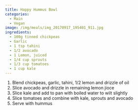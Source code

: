 ```yaml
---
title: Happy Hummus Bowl
categories:
  - Main
  - Vegan
image: /img/meals/img_20170917_195401_911.jpg
ingredients:
  - 100g tinned chickpeas
  - Garlic
  - 1 tsp tahini
  - 1/2 avocado
  - 1 Lemon, juiced
  - 1/4 cup sprouts
  - 1/3 cup tomatoes
  - 1 cup kale
---
```

1. Blend chickpeas, garlic, tahini, 1/2 lemon and drizzle of oil
2. Slice avocado and drizzle in remaining lemon jioce
3. Slice kale and add to pan with boiled water to wilt slightly
4. Slice tomatoes and combine with kale, sprouts and avocado
5. Serve with hummus